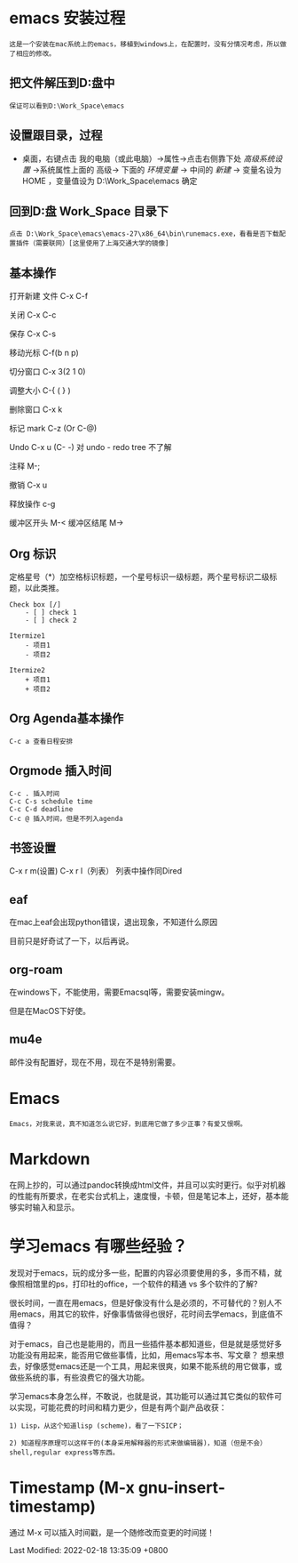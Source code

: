 # emacs 安装过程

	这是一个安装在mac系统上的emacs，移植到windows上，在配置时，没有分情况考虑，所以做了相应的修改。

## 把文件解压到D:盘中

	保证可以看到D:\Work_Space\emacs

## 设置跟目录，过程

- 桌面，右键点击 我的电脑（或此电脑）->属性->点击右侧靠下处 *高级系统设置* ->系统属性上面的 高级-> 下面的  *环境变量* -> 中间的 *新建* -> 变量名设为 HOME ，变量值设为  D:\Work_Space\emacs   确定

## 回到D:盘 Work_Space 目录下

	点击 D:\Work_Space\emacs\emacs-27\x86_64\bin\runemacs.exe，看看是否下载配置插件（需要联网）[这里使用了上海交通大学的镜像]

## 基本操作

打开新建  文件 C-x C-f

关闭   C-x C-c

保存   C-x C-s

移动光标  C-f(b n p)

切分窗口 C-x 3(2 1 0)

调整大小  C-{  ( } )

删除窗口  C-x k

标记 mark  C-z (Or C-@)

Undo C-x u (C- -)    对 undo - redo tree 不了解

注释      M-;

撤销 C-x u

释放操作 c-g

缓冲区开头   M-< 
缓冲区结尾   M-> 

## Org 标识
定格星号（*）加空格标识标题，一个星号标识一级标题，两个星号标识二级标题，以此类推。

	Check box [/]
		- [ ] check 1
		- [ ] check 2

	Itermize1
		- 项目1
		- 项目2
 
	Itermize2
		+ 项目1
		+ 项目2
		
## Org Agenda基本操作
	
	C-c a 查看日程安排
## Orgmode 插入时间

	C-c . 插入时间
	C-c C-s schedule time
	C-c C-d deadline
	C-c @ 插入时间，但是不列入agenda

## 书签设置

C-x r m(设置) 
C-x r l（列表）
列表中操作同Dired

## eaf

在mac上eaf会出现python错误，退出现象，不知道什么原因

目前只是好奇试了一下，以后再说。
	
## org-roam

在windows下，不能使用，需要Emacsql等，需要安装mingw。

但是在MacOS下好使。



## mu4e

邮件没有配置好，现在不用，现在不是特别需要。


# Emacs

	Emacs，对我来说，真不知道怎么说它好，到底用它做了多少正事？有爱又恨啊。

# Markdown 
在网上抄的，可以通过pandoc转换成html文件，并且可以实时更行。似乎对机器的性能有所要求，在老实台式机上，速度慢，卡顿，但是笔记本上，还好，基本能够实时输入和显示。

# 学习emacs 有哪些经验？

发现对于emacs，玩的成分多一些，配置的内容必须要使用的多，多而不精，就像照相馆里的ps，打印社的office，一个软件的精通 vs 多个软件的了解? 
	
很长时间，一直在用emacs，但是好像没有什么是必须的，不可替代的？别人不用emacs，用其它的软件，好像事情做得也很好，花时间去学emacs，到底值不值得？
	
对于emacs，自己也是能用的，而且一些插件基本都知道些，但是就是感觉好多功能没有用起来，能否用它做些事情，比如，用emacs写本书、写文章？ 想来想去，好像感觉emacs还是一个工具，用起来很爽，如果不能系统的用它做事，或做些系统的事，有些浪费它的强大功能。

学习emacs本身怎么样，不敢说，也就是说，其功能可以通过其它类似的软件可以实现，可能花费的时间和精力更少，但是有两个副产品收获：

	1) Lisp，从这个知道lisp (scheme)，看了一下SICP；

	2) 知道程序原理可以这样干的(本身采用解释器的形式来做编辑器)，知道（但是不会）shell,regular express等东西。

# Timestamp (M-x gnu-insert-timestamp)

通过 M-x 可以插入时间戳，是一个随修改而变更的时间搓！



Last Modified: 2022-02-18 13:35:09 +0800
